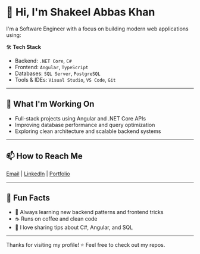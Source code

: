 # 👋 Hi, I'm Shakeel Abbas Khan

I'm a Software Engineer with a focus on building modern web applications using:

🛠️ **Tech Stack**
- Backend: `.NET Core`, `C#`
- Frontend: `Angular`, `TypeScript`
- Databases: `SQL Server`, `PostgreSQL`
- Tools & IDEs: `Visual Studio`, `VS Code`, `Git`

---

## 🚀 What I'm Working On
- Full-stack projects using Angular and .NET Core APIs
- Improving database performance and query optimization
- Exploring clean architecture and scalable backend systems

---

## 📫 How to Reach Me
<a href="shakeelabbaskhan4455@gmail.com" target="_blank">Email</a> |
<a href="https://www.linkedin.com/in/shakeel-abbas-khan-7ba78520b/" target="_blank">LinkedIn</a> |
<a href="https://shakeel-portfolio-blue.vercel.app/" target="_blank">Portfolio</a>

---

## 📌 Fun Facts
- 🧠 Always learning new backend patterns and frontend tricks
- ☕ Runs on coffee and clean code
- 💬 I love sharing tips about C#, Angular, and SQL

---

Thanks for visiting my profile! ⭐️ Feel free to check out my repos.
